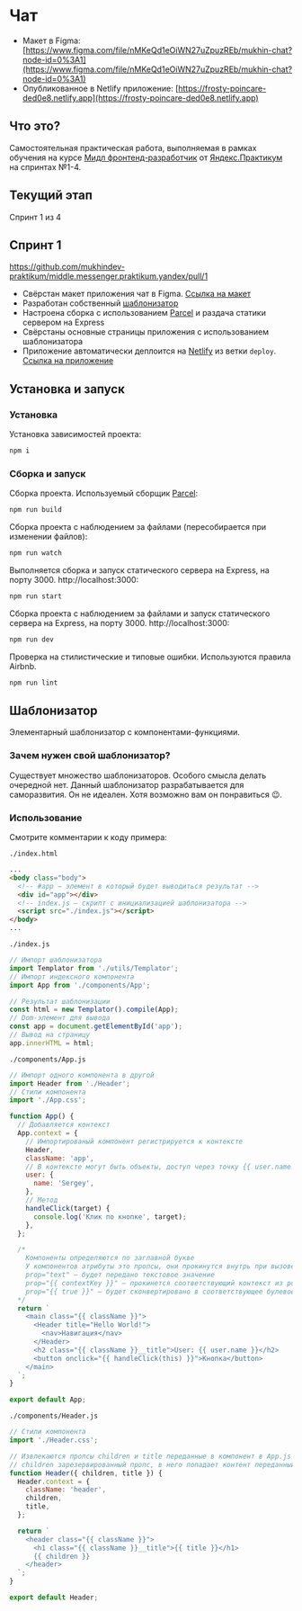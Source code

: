 # Чат

* Макет в Figma: [https://www.figma.com/file/nMKeQd1eOiWN27uZpuzREb/mukhin-chat?node-id=0%3A1](https://www.figma.com/file/nMKeQd1eOiWN27uZpuzREb/mukhin-chat?node-id=0%3A1)
* Опубликованное в Netlify приложение: [https://frosty-poincare-ded0e8.netlify.app](https://frosty-poincare-ded0e8.netlify.app)

## Что это?

Cамостоятельная практическая работа, выполняемая в рамках обучения на курсе [Мидл фронтенд-разработчик](https://praktikum.yandex.ru/middle-frontend/) от [Яндекс.Практикум](https://praktikum.yandex.ru) на спринтах №1-4.

## Текущий этап

Спринт 1 из 4

## Спринт 1

https://github.com/mukhindev-praktikum/middle.messenger.praktikum.yandex/pull/1
* Свёрстан макет приложения чат в Figma. [Ссылка на макет](https://www.figma.com/file/nMKeQd1eOiWN27uZpuzREb/mukhin-chat?node-id=0%3A1)
* Разработан собственный [шаблонизатор](#шаблонизатор)
* Настроена сборка с использованием [Parcel](https://parceljs.org/) и раздача статики сервером на Express
* Свёрстаны основные страницы приложения с использованием шаблонизатора
* Приложение автоматически деплоится на [Netlify](https://www.netlify.com/) из ветки `deploy`. [Ссылка на приложение](https://frosty-poincare-ded0e8.netlify.app)

## Установка и запуск

### Установка

Установка зависимостей проекта:

```bash
npm i
```

### Сборка и запуск

Сборка проекта. Используемый сборщик [Parcel](https://parceljs.org/):

```bash
npm run build
```

Сборка проекта с наблюдением за файлами (пересобирается при изменении файлов):

```bash
npm run watch
```

Выполняется сборка и запуск статического сервера на Express, на порту 3000. http://localhost:3000:

```bash
npm run start
```

Сборка проекта с наблюдением за файлами и запуск статического сервера на Express, на порту 3000. http://localhost:3000:

```bash
npm run dev
```

Проверка на стилистические и типовые ошибки. Используются правила Airbnb.

```bash
npm run lint
```

## Шаблонизатор

Элементарный шаблонизатор с компонентами-функциями.

### Зачем нужен свой шаблонизатор?

Существует множество шаблонизаторов. Особого смысла делать очередной нет.
Данный шаблонизатор разрабатывается для саморазвития. Он не идеален. Хотя возможно вам он понравиться 😉.

### Использование

Смотрите комментарии к коду примера:

`./index.html`

```html
...
<body class="body">
  <!-- #app — элемент в который будет выводиться результат -->
  <div id="app"></div>
  <!-- index.js — скрипт с инициализацией шаблонизатора -->
  <script src="./index.js"></script>
</body>
...
```

`./index.js`

```js
// Импорт шаблонизатора
import Templator from './utils/Templator';
// Импорт индексного компонента
import App from './components/App';

// Результат шаблонизации
const html = new Templator().compile(App);
// Dom-элемент для вывода
const app = document.getElementById('app');
// Вывод на страницу
app.innerHTML = html;
```

`./components/App.js`

```js
// Импорт одного компонента в другой
import Header from './Header';
// Стили компонента
import './App.css';

function App() {
  // Добавляется контекст
  App.context = {
    // Импортированый компонент регистрируется к контексте
    Header,
    className: 'app',
    // В контексте могут быть объекты, доступ через точку {{ user.name }}
    user: {
      name: 'Sergey',
    },
    // Метод
    handleClick(target) {
      console.log('Клик по кнопке', target);
    },
  };

  /* 
    Компоненты определяются по заглавной букве
    У компонентов атрибуты это пропсы, они прокинутся внутрь при вызове компонента
    prop="text" — будет передано текстовое значение
    prop="{{ contextKey }}" — прокинется соответствующий контекст из родителя
    prop="{{ true }}" — будет сконвертировано в соответствующее булевое значение
  */
  return `
    <main class="{{ className }}">
      <Header title="Hello World!">
        <nav>Навигация</nav>
      </Header>
      <h2 class="{{ className }}__title">User: {{ user.name }}</h2>
      <button onclick="{{ handleClick(this) }}">Кнопка</button>
    </main>
  `;
}

export default App;
```

`./components/Header.js`

```js
// Стили компонента
import './Header.css';

// Извлекаются пропсы children и title переданные в компонент в App.js
// children зарезервированный пропс, в него попадает контент переданный между тегами компонента
function Header({ children, title }) {
  Header.context = {
    className: 'header',
    children,
    title,
  };

  return `
    <header class="{{ className }}">
      <h1 class="{{ className }}__title">{{ title }}</h1>
      {{ children }}
    </header>
  `;
}

export default Header;
```

